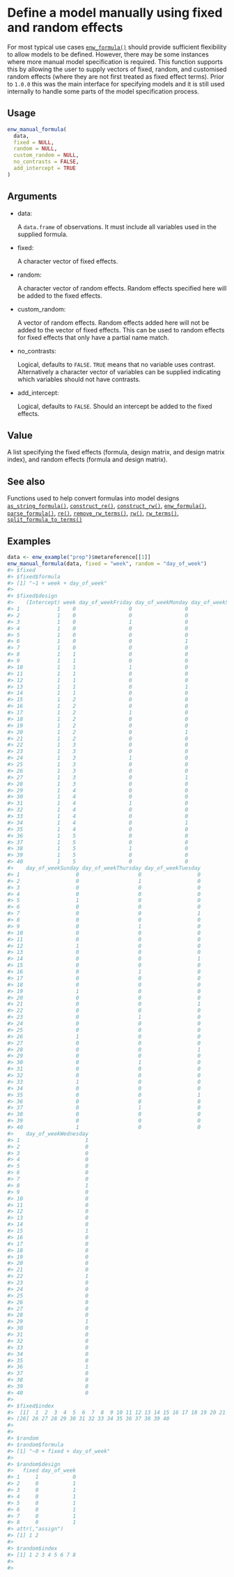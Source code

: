 # Define a model manually using fixed and random effects

For most typical use cases
[`enw_formula()`](https://package.epinowcast.org/dev/reference/enw_formula.md)
should provide sufficient flexibility to allow models to be defined.
However, there may be some instances where more manual model
specification is required. This function supports this by allowing the
user to supply vectors of fixed, random, and customised random effects
(where they are not first treated as fixed effect terms). Prior to
`1.0.0` this was the main interface for specifying models and it is
still used internally to handle some parts of the model specification
process.

## Usage

``` r
enw_manual_formula(
  data,
  fixed = NULL,
  random = NULL,
  custom_random = NULL,
  no_contrasts = FALSE,
  add_intercept = TRUE
)
```

## Arguments

- data:

  A `data.frame` of observations. It must include all variables used in
  the supplied formula.

- fixed:

  A character vector of fixed effects.

- random:

  A character vector of random effects. Random effects specified here
  will be added to the fixed effects.

- custom_random:

  A vector of random effects. Random effects added here will not be
  added to the vector of fixed effects. This can be used to random
  effects for fixed effects that only have a partial name match.

- no_contrasts:

  Logical, defaults to `FALSE`. `TRUE` means that no variable uses
  contrast. Alternatively a character vector of variables can be
  supplied indicating which variables should not have contrasts.

- add_intercept:

  Logical, defaults to `FALSE`. Should an intercept be added to the
  fixed effects.

## Value

A list specifying the fixed effects (formula, design matrix, and design
matrix index), and random effects (formula and design matrix).

## See also

Functions used to help convert formulas into model designs
[`as_string_formula()`](https://package.epinowcast.org/dev/reference/as_string_formula.md),
[`construct_re()`](https://package.epinowcast.org/dev/reference/construct_re.md),
[`construct_rw()`](https://package.epinowcast.org/dev/reference/construct_rw.md),
[`enw_formula()`](https://package.epinowcast.org/dev/reference/enw_formula.md),
[`parse_formula()`](https://package.epinowcast.org/dev/reference/parse_formula.md),
[`re()`](https://package.epinowcast.org/dev/reference/re.md),
[`remove_rw_terms()`](https://package.epinowcast.org/dev/reference/remove_rw_terms.md),
[`rw()`](https://package.epinowcast.org/dev/reference/rw.md),
[`rw_terms()`](https://package.epinowcast.org/dev/reference/rw_terms.md),
[`split_formula_to_terms()`](https://package.epinowcast.org/dev/reference/split_formula_to_terms.md)

## Examples

``` r
data <- enw_example("prep")$metareference[[1]]
enw_manual_formula(data, fixed = "week", random = "day_of_week")
#> $fixed
#> $fixed$formula
#> [1] "~1 + week + day_of_week"
#> 
#> $fixed$design
#>    (Intercept) week day_of_weekFriday day_of_weekMonday day_of_weekSaturday
#> 1            1    0                 0                 0                   0
#> 2            1    0                 0                 0                   0
#> 3            1    0                 1                 0                   0
#> 4            1    0                 0                 0                   1
#> 5            1    0                 0                 0                   0
#> 6            1    0                 0                 1                   0
#> 7            1    0                 0                 0                   0
#> 8            1    1                 0                 0                   0
#> 9            1    1                 0                 0                   0
#> 10           1    1                 1                 0                   0
#> 11           1    1                 0                 0                   1
#> 12           1    1                 0                 0                   0
#> 13           1    1                 0                 1                   0
#> 14           1    1                 0                 0                   0
#> 15           1    2                 0                 0                   0
#> 16           1    2                 0                 0                   0
#> 17           1    2                 1                 0                   0
#> 18           1    2                 0                 0                   1
#> 19           1    2                 0                 0                   0
#> 20           1    2                 0                 1                   0
#> 21           1    2                 0                 0                   0
#> 22           1    3                 0                 0                   0
#> 23           1    3                 0                 0                   0
#> 24           1    3                 1                 0                   0
#> 25           1    3                 0                 0                   1
#> 26           1    3                 0                 0                   0
#> 27           1    3                 0                 1                   0
#> 28           1    3                 0                 0                   0
#> 29           1    4                 0                 0                   0
#> 30           1    4                 0                 0                   0
#> 31           1    4                 1                 0                   0
#> 32           1    4                 0                 0                   1
#> 33           1    4                 0                 0                   0
#> 34           1    4                 0                 1                   0
#> 35           1    4                 0                 0                   0
#> 36           1    5                 0                 0                   0
#> 37           1    5                 0                 0                   0
#> 38           1    5                 1                 0                   0
#> 39           1    5                 0                 0                   1
#> 40           1    5                 0                 0                   0
#>    day_of_weekSunday day_of_weekThursday day_of_weekTuesday
#> 1                  0                   0                  0
#> 2                  0                   1                  0
#> 3                  0                   0                  0
#> 4                  0                   0                  0
#> 5                  1                   0                  0
#> 6                  0                   0                  0
#> 7                  0                   0                  1
#> 8                  0                   0                  0
#> 9                  0                   1                  0
#> 10                 0                   0                  0
#> 11                 0                   0                  0
#> 12                 1                   0                  0
#> 13                 0                   0                  0
#> 14                 0                   0                  1
#> 15                 0                   0                  0
#> 16                 0                   1                  0
#> 17                 0                   0                  0
#> 18                 0                   0                  0
#> 19                 1                   0                  0
#> 20                 0                   0                  0
#> 21                 0                   0                  1
#> 22                 0                   0                  0
#> 23                 0                   1                  0
#> 24                 0                   0                  0
#> 25                 0                   0                  0
#> 26                 1                   0                  0
#> 27                 0                   0                  0
#> 28                 0                   0                  1
#> 29                 0                   0                  0
#> 30                 0                   1                  0
#> 31                 0                   0                  0
#> 32                 0                   0                  0
#> 33                 1                   0                  0
#> 34                 0                   0                  0
#> 35                 0                   0                  1
#> 36                 0                   0                  0
#> 37                 0                   1                  0
#> 38                 0                   0                  0
#> 39                 0                   0                  0
#> 40                 1                   0                  0
#>    day_of_weekWednesday
#> 1                     1
#> 2                     0
#> 3                     0
#> 4                     0
#> 5                     0
#> 6                     0
#> 7                     0
#> 8                     1
#> 9                     0
#> 10                    0
#> 11                    0
#> 12                    0
#> 13                    0
#> 14                    0
#> 15                    1
#> 16                    0
#> 17                    0
#> 18                    0
#> 19                    0
#> 20                    0
#> 21                    0
#> 22                    1
#> 23                    0
#> 24                    0
#> 25                    0
#> 26                    0
#> 27                    0
#> 28                    0
#> 29                    1
#> 30                    0
#> 31                    0
#> 32                    0
#> 33                    0
#> 34                    0
#> 35                    0
#> 36                    1
#> 37                    0
#> 38                    0
#> 39                    0
#> 40                    0
#> 
#> $fixed$index
#>  [1]  1  2  3  4  5  6  7  8  9 10 11 12 13 14 15 16 17 18 19 20 21 22 23 24 25
#> [26] 26 27 28 29 30 31 32 33 34 35 36 37 38 39 40
#> 
#> 
#> $random
#> $random$formula
#> [1] "~0 + fixed + day_of_week"
#> 
#> $random$design
#>   fixed day_of_week
#> 1     1           0
#> 2     0           1
#> 3     0           1
#> 4     0           1
#> 5     0           1
#> 6     0           1
#> 7     0           1
#> 8     0           1
#> attr(,"assign")
#> [1] 1 2
#> 
#> $random$index
#> [1] 1 2 3 4 5 6 7 8
#> 
#> 
```
